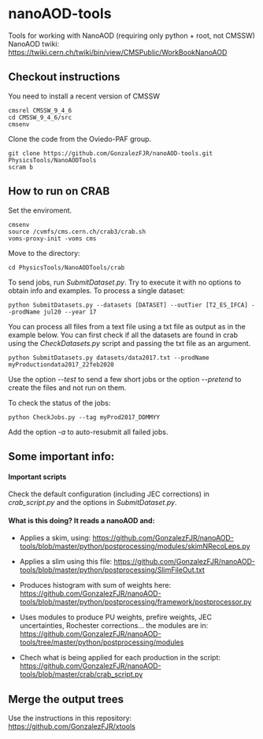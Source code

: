 # nanoAOD-tools
Tools for working with NanoAOD (requiring only python + root, not CMSSW)
NanoAOD twiki: https://twiki.cern.ch/twiki/bin/view/CMSPublic/WorkBookNanoAOD

## Checkout instructions

You need to install a recent version of CMSSW

    cmsrel CMSSW_9_4_6
    cd CMSSW_9_4_6/src
    cmsenv

Clone the code from the Oviedo-PAF group.

    git clone https://github.com/GonzalezFJR/nanoAOD-tools.git PhysicsTools/NanoAODTools
    scram b

## How to run on CRAB

Set the enviroment.

    cmsenv
    source /cvmfs/cms.cern.ch/crab3/crab.sh
    voms-proxy-init -voms cms

Move to the directory:
 
    cd PhysicsTools/NanoAODTools/crab

To send jobs, run *SubmitDataset.py*. Try to execute it with no options to obtain info and examples. To process a single dataset:

    python SubmitDatasets.py --datasets [DATASET] --outTier [T2_ES_IFCA] --prodName jul20 --year 17

You can process all files from a text file using a txt file as output as in the example below. You can first check if all the datasets are found in crab using the *CheckDatasets.py* script and passing the txt file as an argument.

    python SubmitDatasets.py datasets/data2017.txt --prodName myProductiondata2017_22feb2020

Use the option *--test* to send a few short jobs or the option *--pretend* to create the files and not run on them.

To check the status of the jobs:

    python CheckJobs.py --tag myProd2017_DDMMYY
    
Add the option *-a* to auto-resubmit all failed jobs.

## Some important info:

#### Important scripts

Check the default configuration (including JEC corrections) in *crab_script.py* and the options in *SubmitDataset.py*.

#### What is this doing? It reads a nanoAOD and:
- Applies a skim, using:
    https://github.com/GonzalezFJR/nanoAOD-tools/blob/master/python/postprocessing/modules/skimNRecoLeps.py

- Applies a slim using this file:
    https://github.com/GonzalezFJR/nanoAOD-tools/blob/master/python/postprocessing/SlimFileOut.txt

- Produces histogram with sum of weights here:
    https://github.com/GonzalezFJR/nanoAOD-tools/blob/master/python/postprocessing/framework/postprocessor.py

- Uses modules to produce PU weights, prefire weights, JEC uncertainties, Rochester corrections... the modules are in:
    https://github.com/GonzalezFJR/nanoAOD-tools/tree/master/python/postprocessing/modules

- Chech what is being applied for each production in the script:
   https://github.com/GonzalezFJR/nanoAOD-tools/blob/master/crab/crab_script.py 

## Merge the output trees
Use the instructions in this repository:
    https://github.com/GonzalezFJR/xtools
